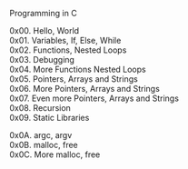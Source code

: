Programming in C  

0x00. Hello, World  
0x01. Variables, If, Else, While  
0x02. Functions, Nested Loops  
0x03. Debugging  
0x04. More Functions Nested Loops  
0x05. Pointers, Arrays and Strings  
0x06. More Pointers, Arrays and Strings  
0x07. Even more Pointers, Arrays and Strings  
0x08. Recursion  
0x09. Static Libraries   

0x0A. argc, argv  
0x0B. malloc, free  
0x0C. More malloc, free  
